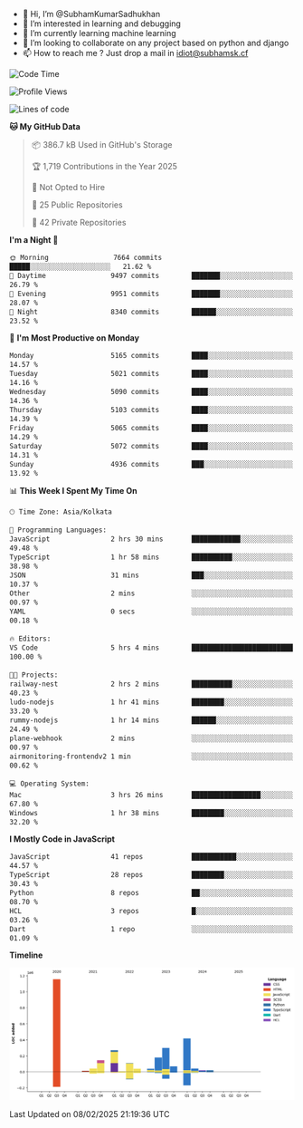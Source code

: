 - 👋 Hi, I’m @SubhamKumarSadhukhan
- 👀 I’m interested in learning and debugging
- 🌱 I’m currently learning machine learning
- 💞️ I’m looking to collaborate on any project based on python and django
- 📫 How to reach me ?
      Just drop a mail in idiot@subhamsk.cf

<!---
SubhamKumarSadhukhan/SubhamKumarSadhukhan is a ✨ special ✨ repository because its `README.md` (this file) appears on your GitHub profile.
You can click the Preview link to take a look at your changes.
--->


<!--START_SECTION:waka-->
![Code Time](http://img.shields.io/badge/Code%20Time-2%2C741%20hrs%2023%20mins-blue)

![Profile Views](http://img.shields.io/badge/Profile%20Views-0-blue)

![Lines of code](https://img.shields.io/badge/From%20Hello%20World%20I%27ve%20Written-2.8%20million%20lines%20of%20code-blue)

**🐱 My GitHub Data** 

> 📦 386.7 kB Used in GitHub's Storage 
 > 
> 🏆 1,719 Contributions in the Year 2025
 > 
> 🚫 Not Opted to Hire
 > 
> 📜 25 Public Repositories 
 > 
> 🔑 42 Private Repositories 
 > 
**I'm a Night 🦉** 

```text
🌞 Morning                7664 commits        █████░░░░░░░░░░░░░░░░░░░░   21.62 % 
🌆 Daytime                9497 commits        ███████░░░░░░░░░░░░░░░░░░   26.79 % 
🌃 Evening                9951 commits        ███████░░░░░░░░░░░░░░░░░░   28.07 % 
🌙 Night                  8340 commits        ██████░░░░░░░░░░░░░░░░░░░   23.52 % 
```
📅 **I'm Most Productive on Monday** 

```text
Monday                   5165 commits        ████░░░░░░░░░░░░░░░░░░░░░   14.57 % 
Tuesday                  5021 commits        ████░░░░░░░░░░░░░░░░░░░░░   14.16 % 
Wednesday                5090 commits        ████░░░░░░░░░░░░░░░░░░░░░   14.36 % 
Thursday                 5103 commits        ████░░░░░░░░░░░░░░░░░░░░░   14.39 % 
Friday                   5065 commits        ████░░░░░░░░░░░░░░░░░░░░░   14.29 % 
Saturday                 5072 commits        ████░░░░░░░░░░░░░░░░░░░░░   14.31 % 
Sunday                   4936 commits        ███░░░░░░░░░░░░░░░░░░░░░░   13.92 % 
```


📊 **This Week I Spent My Time On** 

```text
🕑︎ Time Zone: Asia/Kolkata

💬 Programming Languages: 
JavaScript               2 hrs 30 mins       ████████████░░░░░░░░░░░░░   49.48 % 
TypeScript               1 hr 58 mins        ██████████░░░░░░░░░░░░░░░   38.98 % 
JSON                     31 mins             ███░░░░░░░░░░░░░░░░░░░░░░   10.37 % 
Other                    2 mins              ░░░░░░░░░░░░░░░░░░░░░░░░░   00.97 % 
YAML                     0 secs              ░░░░░░░░░░░░░░░░░░░░░░░░░   00.18 % 

🔥 Editors: 
VS Code                  5 hrs 4 mins        █████████████████████████   100.00 % 

🐱‍💻 Projects: 
railway-nest             2 hrs 2 mins        ██████████░░░░░░░░░░░░░░░   40.23 % 
ludo-nodejs              1 hr 41 mins        ████████░░░░░░░░░░░░░░░░░   33.20 % 
rummy-nodejs             1 hr 14 mins        ██████░░░░░░░░░░░░░░░░░░░   24.49 % 
plane-webhook            2 mins              ░░░░░░░░░░░░░░░░░░░░░░░░░   00.97 % 
airmonitoring-frontendv2 1 min               ░░░░░░░░░░░░░░░░░░░░░░░░░   00.62 % 

💻 Operating System: 
Mac                      3 hrs 26 mins       █████████████████░░░░░░░░   67.80 % 
Windows                  1 hr 38 mins        ████████░░░░░░░░░░░░░░░░░   32.20 % 
```

**I Mostly Code in JavaScript** 

```text
JavaScript               41 repos            ███████████░░░░░░░░░░░░░░   44.57 % 
TypeScript               28 repos            ████████░░░░░░░░░░░░░░░░░   30.43 % 
Python                   8 repos             ██░░░░░░░░░░░░░░░░░░░░░░░   08.70 % 
HCL                      3 repos             █░░░░░░░░░░░░░░░░░░░░░░░░   03.26 % 
Dart                     1 repo              ░░░░░░░░░░░░░░░░░░░░░░░░░   01.09 % 
```



**Timeline**

![Lines of Code chart](https://raw.githubusercontent.com/SubhamKumarSadhukhan/SubhamKumarSadhukhan/main/assets/bar_graph.png)


 Last Updated on 08/02/2025 21:19:36 UTC
<!--END_SECTION:waka-->
